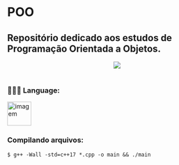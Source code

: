 # POO
## Repositório dedicado aos estudos de **Programação Orientada a Objetos.**

<p align="center">
<img src="https://i.imgur.com/wvlO9Qh.gif">

<br>
<br>

### 👨🏻‍💻 Language: 

<img src="https://www.alura.com.br/artigos/assets/formacao-linguagem-c-plus-plus/img-01.png" alt="imagem" width="55"> 


### Compilando arquivos:
```
$ g++ -Wall -std=c++17 *.cpp -o main && ./main 
```